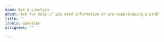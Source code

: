 ```yaml
---
name: Ask a question
about: Ask for help if you need information or are experiencing a problem.
title: ''
labels: question
assignees: ''

---
```


